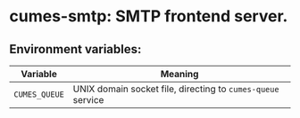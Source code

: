 # cumes-smtp: SMTP frontend server.

## Environment variables:

Variable | Meaning
--- | --- 
`CUMES_QUEUE` | UNIX domain socket file, directing to `cumes-queue` service


